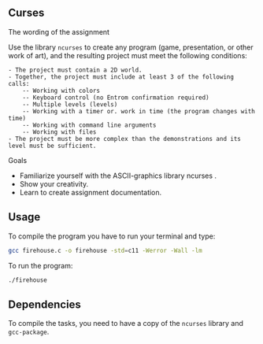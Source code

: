 ## Curses

The wording of the assignment

Use the library `ncurses` to create any program (game, presentation, or other work of art), and the resulting project must meet the following conditions:

    - The project must contain a 2D world.
    - Together, the project must include at least 3 of the following calls:
        -- Working with colors
        -- Keyboard control (no Entrom confirmation required)
        -- Multiple levels (levels)
        -- Working with a timer or. work in time (the program changes with time)
        -- Working with command line arguments
        -- Working with files
    - The project must be more complex than the demonstrations and its level must be sufficient.


Goals

   - Familiarize yourself with the ASCII-graphics library ncurses .
   - Show your creativity.
   - Learn to create assignment documentation.


## Usage

To compile the program you have to run your terminal and type:

  ```bash
  gcc firehouse.c -o firehouse -std=c11 -Werror -Wall -lm
  ```

To run the program:

  ```bash
  ./firehouse
  ```

## Dependencies

To compile the tasks, you need to have a copy of the `ncurses` library and `gcc-package`.
